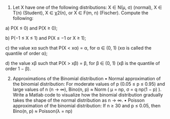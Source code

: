 1. Let X have one of the following distributions: X ∈ N(µ, σ) (normal), X ∈ T(n)
(Student), X ∈ χ2(n), or X ∈ F(m, n) (Fischer). Compute the following:

a) P(X ≤ 0) and P(X ≥ 0);

b) P(−1 ≤ X ≤ 1) and P(X ≤ −1 or X ≥ 1);

c) the value xα such that P(X < xα) = α, for α ∈ (0, 1) (xα is called the quantile of order α);

d) the value xβ such that P(X > xβ) = β, for β ∈ (0, 1) (xβ is the quantile of
order 1 − β).

2. Approximations of the Binomial distribution
• Normal approximation of the binomial distribution: For moderate values of p (0.05 ≤ p ≤ 0.95) and large values of n (n → ∞), Bino(n, p) ≈ Norm ( µ = np, σ = q np(1 − p) ).
Write a Matlab code to visualize how the binomial distribution gradually takes
the shape of the normal distribution as n → ∞.
• Poisson approximation of the binomial distribution: If n ≥ 30 and p ≤ 0.05,
then
Bino(n, p) ≈ Poisson(λ = np)
